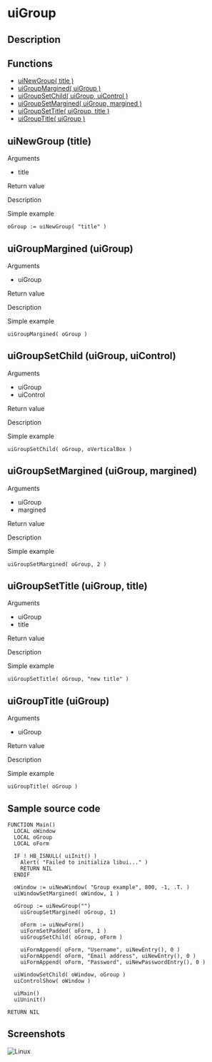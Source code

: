 # **uiGroup**

## Description

## Functions
- [uiNewGroup( title )](#uinewgroup-title)
- [uiGroupMargined( uiGroup )](#uigroupmargined-uigroup)
- [uiGroupSetChild( uiGroup, uiControl )](#uigroupsetchild-uigroup-uicontrol)
- [uiGroupSetMargined( uiGroup, margined )](#uigroupsetmargined-uigroup-margined)
- [uiGroupSetTitle( uiGroup, title )](#uigroupsettitle-uigroup-title)
- [uiGroupTitle( uiGroup )](#uigrouptitle-uigroup)

## uiNewGroup (title)
Arguments
- title

Return value

Description

Simple example
```harbour
oGroup := uiNewGroup( "title" )
```
## uiGroupMargined (uiGroup)
Arguments
- uiGroup

Return value

Description

Simple example
```harbour
uiGroupMargined( oGroup )
```
## uiGroupSetChild (uiGroup, uiControl)
Arguments
- uiGroup
- uiControl

Return value

Description

Simple example
```harbour
uiGroupSetChild( oGroup, oVerticalBox )
```
## uiGroupSetMargined (uiGroup, margined)
Arguments
- uiGroup
- margined

Return value

Description

Simple example
```harbour
uiGroupSetMargined( oGroup, 2 )
```
## uiGroupSetTitle (uiGroup, title)
Arguments
- uiGroup
- title

Return value

Description

Simple example
```harbour
uiGroupSetTitle( oGroup, "new title" )
```
## uiGroupTitle (uiGroup)
Arguments
- uiGroup

Return value

Description

Simple example
```harbour
uiGroupTitle( oGroup )
```
## Sample source code
```harbour
FUNCTION Main()
  LOCAL oWindow
  LOCAL oGroup
  LOCAL oForm

  IF ! HB_ISNULL( uiInit() )
    Alert( "Failed to initializa libui..." )
    RETURN NIL
  ENDIF

  oWindow := uiNewWindow( "Group example", 800, -1, .T. )
  uiWindowSetMargined( oWindow, 1 )

  oGroup := uiNewGroup("")
	uiGroupSetMargined( oGroup, 1)

	oForm := uiNewForm()
	uiFormSetPadded( oForm, 1 )
	uiGroupSetChild( oGroup, oForm )

	uiFormAppend( oForm, "Username", uiNewEntry(), 0 )
	uiFormAppend( oForm, "Email address", uiNewEntry(), 0 )
	uiFormAppend( oForm, "Password", uiNewPasswordEntry(), 0 )

  uiWindowSetChild( oWindow, oGroup )
  uiControlShow( oWindow )

  uiMain()
  uiUninit()

RETURN NIL
```
## Screenshots
![Linux](../tutorial/uiGroup_Linux.png "With family Linux Elementary desktop Pantheon, based on GNOME")
